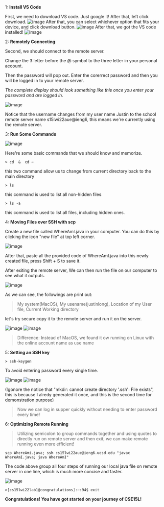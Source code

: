 1: **Install VS Code**

First, we need to download VS code. Just google it! After that, left click download. 
![image](google.png)
After that, you can select whichever option that fits your device, and click download button.
![image](select.png)
After that, we got the VS code installed!
![image](VScode.png)

2: **Remotely Connecting**

Second, we should connect to the remote server.

Change the 3 letter before the @ symbol to the three letter in your personal account.

Then the password will pop out. Enter the corerrect password and then you will be logged in to your remote server.

*The complete display should look something like this once you enter your password and are logged in.*

![image](ssh.png)

Notice that the username changes from my user name Justin to the school remote server name s15lwi22aue@ieng6, this means we're currently using the remote server.

3: **Run Some Commands**

![image](operations.png)

Here're some basic commands that we should know and memorize. 
```
> cd  &  cd ~
```
this two command allow us to change from current directory back to the main directory
```
> ls
```
this command is used to list all non-hidden files
```
> ls -a
```

this command is used to list all files, including hidden ones.

4: **Moving Files over SSH with scp**

Create a new file called WhereAmI.java in your computer.
You can do this by clicking the icon "new file" at top left corner.

![image](newfile.png)

After that, paste all the provided code of WhereAmI.java into this newly created file, press Shift + S to save it.

After exiting the remote server, We can then run the file on our computer to see what it outputs.

![image](WAI.png)

As we can see, the followings are print out:

> My system(MacOS), My usename(justinlong), Location of my User file, Current Working directory

let's try secure copy it to the remote server and run it on the server.

![image](scp.png)
![image](remote.png)

> Difference: Instead of MacOS, we found it ow running on Linux with the online account name as use name


5: **Setting an SSH key**
```
> ssh-keygen
```

To avoid entering password every single time.

![image](sshkey.png)
![image](keygen.png)

(Igonore the notice that "mkdir: cannot create directory '.ssh': File exists", this is because I alredy generated it once, and this is the second time for demonstration purpose)

> Now we can log in supper quickly without needing to enter password every time!

6: **Optimizing Remote Running**

> Utilizing semicolon to group commands together and using quotes to directly run on remote server and then exit, we can make remote running even more efficient!


```
scp WhereAmi.java; ssh cs15lwi22aue@ieng6.ucsd.edu "javac WhereAmI.java; java WhereAmI"
```
The code above group all four steps of running our local java file on remote server in one line, which is much more concise and faster.

![image](quick.png)
```
>[cs15lwi22lab1@congratulations]:~:94$ exit
```

**Congratulations! You have got started on your journey of CSE15L!**